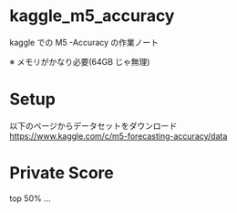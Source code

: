 # kaggle_m5_accuracy
kaggle での M5 -Accuracy の作業ノート

※ メモリがかなり必要(64GB じゃ無理)

# Setup
以下のページからデータセットをダウンロード<br>
https://www.kaggle.com/c/m5-forecasting-accuracy/data

# Private Score
top 50% ...
